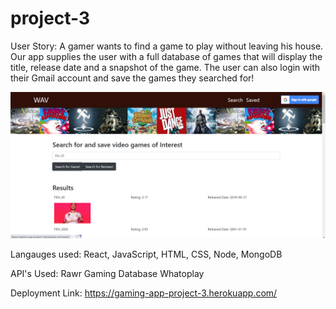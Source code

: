# project-3

User Story:
A gamer wants to find a game to play without leaving his house. Our app supplies the user with a full database of games that will display the title, release date and a snapshot of the game.
The user can also login with their Gmail account and save the games they searched for! 

![Demonstration](Screenshot(314).png)

Langauges used:
React, JavaScript, HTML, CSS, Node, MongoDB 

API's Used:
Rawr Gaming Database
Whatoplay

Deployment Link: https://gaming-app-project-3.herokuapp.com/
